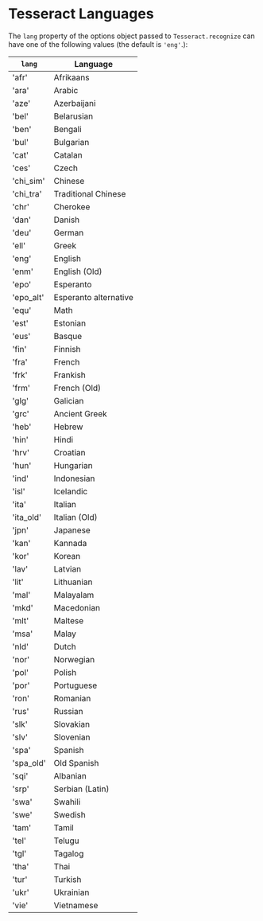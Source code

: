 # Tesseract Languages

The `lang` property of the options object passed to `Tesseract.recognize` can have one of the following values (the default is `'eng'`.):

| `lang`    | Language              | 
|-----------|-----------------------| 
| 'afr'     | Afrikaans             | 
| 'ara'     | Arabic                | 
| 'aze'     | Azerbaijani           | 
| 'bel'     | Belarusian            | 
| 'ben'     | Bengali               | 
| 'bul'     | Bulgarian             | 
| 'cat'     | Catalan               | 
| 'ces'     | Czech                 | 
| 'chi_sim' | Chinese               | 
| 'chi_tra' | Traditional Chinese   | 
| 'chr'     | Cherokee              | 
| 'dan'     | Danish                | 
| 'deu'     | German                | 
| 'ell'     | Greek                 | 
| 'eng'     | English                | 
| 'enm'     | English (Old)         | 
| 'epo'     | Esperanto             | 
| 'epo_alt' | Esperanto alternative | 
| 'equ'     | Math                  | 
| 'est'     | Estonian              | 
| 'eus'     | Basque                | 
| 'fin'     | Finnish               | 
| 'fra'     | French                | 
| 'frk'     | Frankish              | 
| 'frm'     | French (Old)          | 
| 'glg'     | Galician              | 
| 'grc'     | Ancient Greek         | 
| 'heb'     | Hebrew                | 
| 'hin'     | Hindi                 | 
| 'hrv'     | Croatian              | 
| 'hun'     | Hungarian             | 
| 'ind'     | Indonesian            | 
| 'isl'     | Icelandic             | 
| 'ita'     | Italian               | 
| 'ita_old' | Italian (Old)         | 
| 'jpn'     | Japanese              | 
| 'kan'     | Kannada               | 
| 'kor'     | Korean                | 
| 'lav'     | Latvian               | 
| 'lit'     | Lithuanian            | 
| 'mal'     | Malayalam             | 
| 'mkd'     | Macedonian            | 
| 'mlt'     | Maltese               | 
| 'msa'     | Malay                 | 
| 'nld'     | Dutch                 | 
| 'nor'     | Norwegian             | 
| 'pol'     | Polish                | 
| 'por'     | Portuguese            | 
| 'ron'     | Romanian              | 
| 'rus'     | Russian               | 
| 'slk'     | Slovakian             | 
| 'slv'     | Slovenian             | 
| 'spa'     | Spanish               | 
| 'spa_old' | Old Spanish           | 
| 'sqi'     | Albanian              | 
| 'srp'     | Serbian (Latin)       | 
| 'swa'     | Swahili               | 
| 'swe'     | Swedish               | 
| 'tam'     | Tamil                 | 
| 'tel'     | Telugu                | 
| 'tgl'     | Tagalog               | 
| 'tha'     | Thai                  | 
| 'tur'     | Turkish               | 
| 'ukr'     | Ukrainian             | 
| 'vie'     | Vietnamese            |
